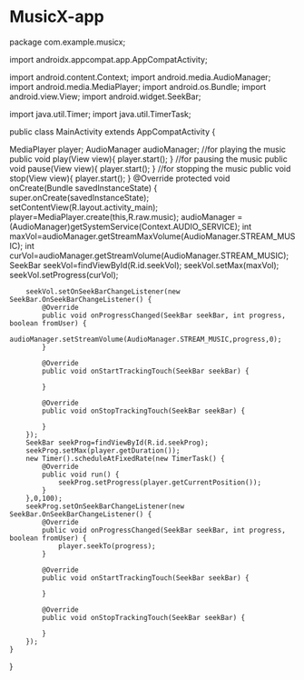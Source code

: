 # MusicX-app
package com.example.musicx;

import androidx.appcompat.app.AppCompatActivity;

import android.content.Context;
import android.media.AudioManager;
import android.media.MediaPlayer;
import android.os.Bundle;
import android.view.View;
import android.widget.SeekBar;

import java.util.Timer;
import java.util.TimerTask;

public class MainActivity extends AppCompatActivity {

MediaPlayer player;
AudioManager audioManager;
    //for playing the music
public void play(View view){
    player.start();
}
    //for pausing the music
    public void pause(View view){
        player.start();
    }
    //for stopping the music
    public void stop(View view){
        player.start();
    }
    @Override
    protected void onCreate(Bundle savedInstanceState) {
        super.onCreate(savedInstanceState);
        setContentView(R.layout.activity_main);
        player=MediaPlayer.create(this,R.raw.music);
        audioManager =(AudioManager)getSystemService(Context.AUDIO_SERVICE);
        int maxVol=audioManager.getStreamMaxVolume(AudioManager.STREAM_MUSIC);
        int curVol=audioManager.getStreamVolume(AudioManager.STREAM_MUSIC);
        SeekBar seekVol=findViewById(R.id.seekVol);
        seekVol.setMax(maxVol);
        seekVol.setProgress(curVol);

        seekVol.setOnSeekBarChangeListener(new SeekBar.OnSeekBarChangeListener() {
            @Override
            public void onProgressChanged(SeekBar seekBar, int progress, boolean fromUser) {
                audioManager.setStreamVolume(AudioManager.STREAM_MUSIC,progress,0);
            }

            @Override
            public void onStartTrackingTouch(SeekBar seekBar) {

            }

            @Override
            public void onStopTrackingTouch(SeekBar seekBar) {

            }
        });
        SeekBar seekProg=findViewById(R.id.seekProg);
        seekProg.setMax(player.getDuration());
        new Timer().scheduleAtFixedRate(new TimerTask() {
            @Override
            public void run() {
                seekProg.setProgress(player.getCurrentPosition());
            }
        },0,100);
        seekProg.setOnSeekBarChangeListener(new SeekBar.OnSeekBarChangeListener() {
            @Override
            public void onProgressChanged(SeekBar seekBar, int progress, boolean fromUser) {
                player.seekTo(progress);
            }

            @Override
            public void onStartTrackingTouch(SeekBar seekBar) {

            }

            @Override
            public void onStopTrackingTouch(SeekBar seekBar) {

            }
        });
    }
}
